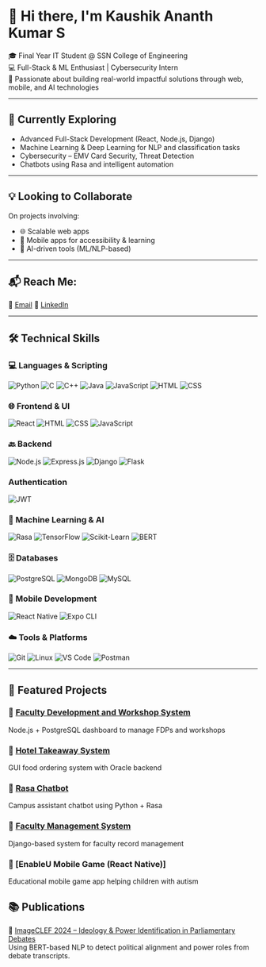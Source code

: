 # 👋 Hi there, I'm Kaushik Ananth Kumar S
🎓 Final Year IT Student @ SSN College of Engineering  
💻 Full-Stack & ML Enthusiast | Cybersecurity Intern  
🌟 Passionate about building real-world impactful solutions through web, mobile, and AI technologies

---

## 🌱 Currently Exploring
- Advanced Full-Stack Development (React, Node.js, Django)
- Machine Learning & Deep Learning for NLP and classification tasks
- Cybersecurity – EMV Card Security, Threat Detection
- Chatbots using Rasa and intelligent automation

---

## 💡 Looking to Collaborate
On projects involving:
- 🌐 Scalable web apps
- 📱 Mobile apps for accessibility & learning
- 🤖 AI-driven tools (ML/NLP-based)

---

## 📬 Reach Me:
📧   [Email](mailto:kaushikananthkumar2210199@ssn.edu.in)
🔗 [LinkedIn](https://www.linkedin.com/in/s-kaushik-ananth-kumar/)  

---

## 🛠 Technical Skills

### 💻 Languages & Scripting
![Python](https://img.shields.io/badge/Code-Python-blue)
![C](https://img.shields.io/badge/Code-C-darkblue)
![C++](https://img.shields.io/badge/Code-C++-orange)
![Java](https://img.shields.io/badge/Code-Java-red)
![JavaScript](https://img.shields.io/badge/Code-JavaScript-yellow)
![HTML](https://img.shields.io/badge/Code-HTML-orange)
![CSS](https://img.shields.io/badge/Code-CSS-blue)

### 🌐 Frontend & UI
![React](https://img.shields.io/badge/Frontend-React-blue)
![HTML](https://img.shields.io/badge/Frontend-HTML5-orange)
![CSS](https://img.shields.io/badge/Frontend-CSS3-blue)
![JavaScript](https://img.shields.io/badge/Frontend-JavaScript-yellow)

### 🔙 Backend
![Node.js](https://img.shields.io/badge/Backend-Node.js-green)
![Express.js](https://img.shields.io/badge/Backend-Express-black)
![Django](https://img.shields.io/badge/Backend-Django-darkgreen)
![Flask](https://img.shields.io/badge/Backend-Flask-lightgrey)

### Authentication
![JWT](https://img.shields.io/badge/Auth-JWT-green)


### 🧠 Machine Learning & AI
![Rasa](https://img.shields.io/badge/Chatbot-Rasa-purple)
![TensorFlow](https://img.shields.io/badge/ML-TensorFlow-orange)
![Scikit-Learn](https://img.shields.io/badge/ML-Scikit--Learn-yellow)
![BERT](https://img.shields.io/badge/NLP-BERT-blue)

### 🗄️ Databases
![PostgreSQL](https://img.shields.io/badge/DB-PostgreSQL-blue)
![MongoDB](https://img.shields.io/badge/DB-MongoDB-green)
![MySQL](https://img.shields.io/badge/DB-MySQL-lightblue)

### 📱 Mobile Development
![React Native](https://img.shields.io/badge/Mobile-React%20Native-blue)
![Expo CLI](https://img.shields.io/badge/Tool-Expo-009688)

### ☁️ Tools & Platforms
![Git](https://img.shields.io/badge/Tool-Git-red)
![Linux](https://img.shields.io/badge/OS-Linux-yellow)
![VS Code](https://img.shields.io/badge/IDE-VS%20Code-blue)
![Postman](https://img.shields.io/badge/Tool-Postman-orange)

---

## 🔗 Featured Projects

### 🔹 [Faculty Development and Workshop System](https://github.com/SKaushikAK/Faculty-Development-Program)
Node.js + PostgreSQL dashboard to manage FDPs and workshops

### 🔹 [Hotel Takeaway System](https://github.com/SKaushikAK/Hotel-Takeaway-Service)
GUI food ordering system with Oracle backend

### 🔹 [Rasa Chatbot](https://github.com/SKaushikAK/Rasa)
Campus assistant chatbot using Python + Rasa

### 🔹 [Faculty Management System](https://github.com/SKaushikAK/Faculty-Management-System)
Django-based system for faculty record management

### 🔹 [EnableU Mobile Game (React Native)]
Educational mobile game app helping children with autism 


## 📚 Publications

📝 [ImageCLEF 2024 – Ideology & Power Identification in Parliamentary Debates](https://www.imageclef.org/2024)  
Using BERT-based NLP to detect political alignment and power roles from debate transcripts.




